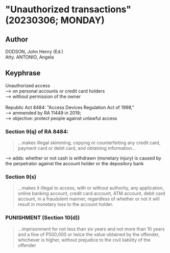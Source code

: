 # "Unauthorized transactions" (20230306; MONDAY)

## Author

DODSON, John Henry (Ed.)<br/>
Atty. ANTONIO, Angela

## Keyphrase

Unauthorized access<br/>
--> on personal accounts or credit card holders <br/>
--> without permission of the owner<br/>
<br/>
Republic Act 8484: "Access Devices Regulation Act of 1998,"<br/>
--> ammended by RA 11449 in 2019;<br/>
--> objective: protect people against unlawful access

### Section 9(q) of RA 8484:

> ...makes illegal skimming, copying or counterfeiting any credit card, payment card or debit card, and obtaining information...

--> adds: whether or not cash is withdrawn (monetary injury) is caused by the perpetrator against the account holder or the depository bank

### Section 9(s)

> ...makes it illegal to access, with or without authority, any application, online banking account, credit card account, ATM account, debit card account, in a fraudulent manner, regardless of whether or not it will result in monetary loss to the account holder.


### PUNISHMENT (Section 10(d))

> ...imprisonment for not less than six years and not more than 10 years and a fine of P500,000 or twice the value obtained by the offender, whichever is higher, without prejudice to the civil liability of the offender



